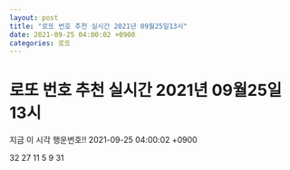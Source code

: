```yaml
---
layout: post
title: "로또 번호 추천 실시간 2021년 09월25일13시"
date: 2021-09-25 04:00:02 +0900
categories: 로또
---
```


# 로또 번호 추천 실시간 2021년 09월25일13시

지금 이 시각 행운번호!! 2021-09-25 04:00:02 +0900

 32  27  11  5  9  31 

